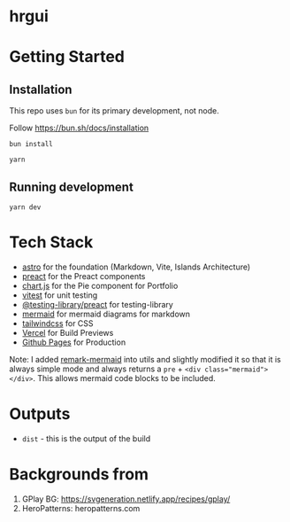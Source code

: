 # hrgui

# Getting Started

## Installation

This repo uses `bun` for its primary development, not node.

Follow https://bun.sh/docs/installation

```
bun install
```

```
yarn
```

## Running development

```
yarn dev
```

# Tech Stack

- [astro](https://astro.build/) for the foundation (Markdown, Vite, Islands Architecture)
- [preact](https://preactjs.com/) for the Preact components
- [chart.js](https://www.chartjs.org/) for the Pie component for Portfolio
- [vitest](https://vitest.dev/) for unit testing
- [@testing-library/preact](https://preactjs.com/guide/v10/preact-testing-library/) for testing-library
- [mermaid](https://mermaid-js.github.io/mermaid/#/) for mermaid diagrams for markdown
- [tailwindcss](https://tailwindcss.com/) for CSS
- [Vercel](https://vercel.com/) for Build Previews
- [Github Pages](https://pages.github.com/) for Production

Note: I added [remark-mermaid](https://github.com/temando/remark-mermaid) into utils and slightly modified it so that it is always simple mode and always returns a `pre` + `<div class="mermaid"></div>`. This allows mermaid code blocks to be included.

# Outputs

- `dist` - this is the output of the build

# Backgrounds from

1. GPlay BG: https://svgeneration.netlify.app/recipes/gplay/
2. HeroPatterns: heropatterns.com
